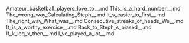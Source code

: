 Amateur_basketball_players_love_to__.md
This_is_a_hard_number__.md
The_wrong_way_Calculating_Steph__.md
It_s_easier_to_first__.md
The_right_way_What_was__.md
Consecutive_streaks_of_heads_We__.md
It_is_a_worthy_exercise__.md
Back_to_Steph_s_biased__.md
If_k_leq_x_then__.md
I_ve_played_a_lot__.md